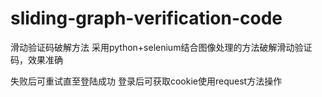 # sliding-graph-verification-code

滑动验证码破解方法
采用python+selenium结合图像处理的方法破解滑动验证码，效果准确

失败后可重试直至登陆成功
登录后可获取cookie使用request方法操作
